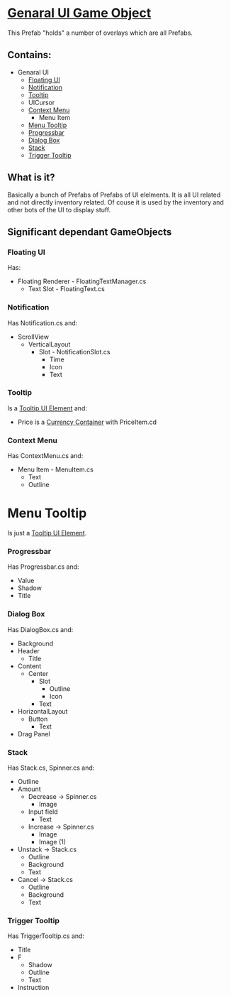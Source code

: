 # [Genaral UI Game Object](./GenaralUIGameObject.png)

This Prefab "holds" a number of overlays which are all Prefabs.

## Contains:

* Genaral UI
  * [Floating UI](#floating-ui)
  * [Notification](#notification)
  * [Tooltip](#tooltip)
  * UICursor
  * [Context Menu](#context-menu)
    * Menu Item
  * [Menu Tooltip](#menu-tooltip)
  * [Progressbar](#progressbar)
  * [Dialog Box](#dialog-box)
  * [Stack](#stack)
  * [Trigger Tooltip](#trigger-tooltip)

## What is it?

Basically a bunch of Prefabs of Prefabs of UI elelments.
It is all UI related and not directly inventory related.
Of couse it is used by the inventory and other bots of the UI to display stuff.

## Significant dependant GameObjects

### Floating UI
Has:
* Floating Renderer - FloatingTextManager.cs
  * Text Slot - FloatingText.cs

### Notification
Has Notification.cs and:
* ScrollView
  * VerticalLayout
    * Slot - NotificationSlot.cs
      * Time
      * Icon
      * Text

### Tooltip 
Is a [Tooltip UI Element](CommonUIGameObjects.md#tooltip-ui-element) and:
* Price is a [Currency Container](./CommonUIGameObjects.md#currency-container) with PriceItem.cd

### Context Menu 
Has ContextMenu.cs and:
* Menu Item - MenuItem.cs
  * Text
  * Outline

# Menu Tooltip
Is just a [Tooltip UI Element](CommonUIGameObjects.md#tooltip-ui-element).

### Progressbar
Has Progressbar.cs and:
* Value
* Shadow
* Title

### Dialog Box
Has DialogBox.cs and:
* Background
* Header
  * Title
* Content
  * Center
    * Slot
      * Outline
      * Icon
    * Text
* HorizontalLayout
  * Button
    * Text
* Drag Panel

### Stack
Has Stack.cs, Spinner.cs and:
* Outline
* Amount
  * Decrease -> Spinner.cs
    * Image
  * Input field
    * Text
  * Increase -> Spinner.cs
    * Image
    * Image (1)
* Unstack -> Stack.cs
  * Outline
  * Background
  * Text
* Cancel -> Stack.cs
  * Outline
  * Background
  * Text

### Trigger Tooltip
Has TriggerTooltip.cs and:
* Title
* F
  * Shadow
  * Outline
  * Text
* Instruction

